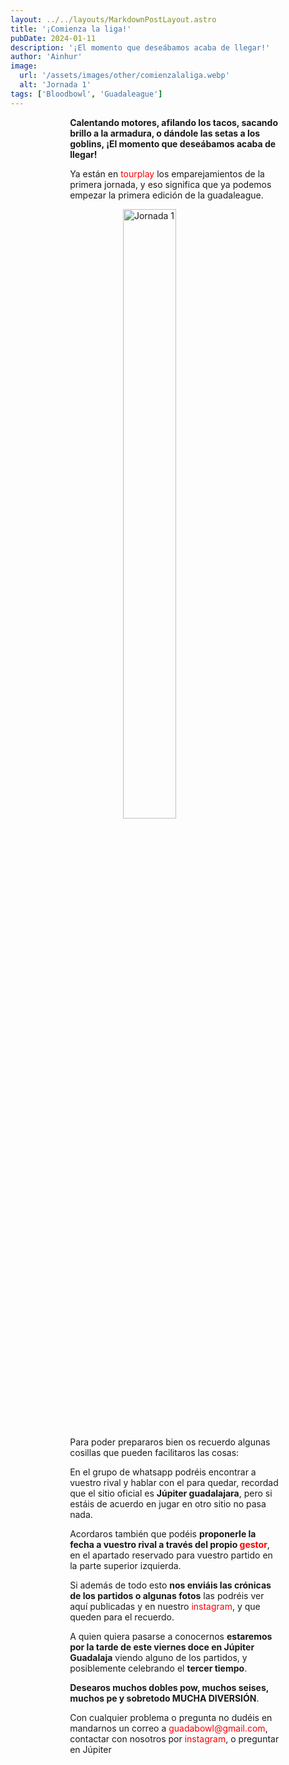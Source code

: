 ```yaml
---
layout: ../../layouts/MarkdownPostLayout.astro
title: '¡Comienza la liga!'
pubDate: 2024-01-11
description: '¡El momento que deseábamos acaba de llegar!'
author: 'Ainhur'
image:
  url: '/assets/images/other/comienzalaliga.webp'
  alt: 'Jornada 1'
tags: ['Bloodbowl', 'Guadaleague']
---
```


**Calentando motores, afilando los tacos, sacando brillo a la armadura, o dándole las setas a los goblins, ¡El momento que deseábamos acaba de llegar!**

Ya están en [tourplay](https://tourplay.net/es/blood-bowl/guadaleague-1/scores) los emparejamientos de la primera jornada, y eso significa que ya podemos empezar la primera edición de la guadaleague.

![Jornada 1](/assets/images/Jornada1.webp 'Emparejamientos de la primera jornada')

Para poder prepararos bien os recuerdo algunas cosillas que pueden facilitaros las cosas:

En el grupo de whatsapp podréis encontrar a vuestro rival y hablar con el para quedar, recordad que el sitio oficial es **Júpiter guadalajara**, pero si estáis de acuerdo en jugar en otro sitio no pasa nada.

Acordaros también que podéis **proponerle la fecha a vuestro rival a través del propio [gestor](https://tourplay.net/es/blood-bowl/guadaleague-1/scores)**, en el apartado reservado para vuestro partido en la parte superior izquierda.

Si además de todo esto **nos enviáis las crónicas de los partidos o algunas fotos** las podréis ver aquí publicadas y en nuestro [instagram](https://www.instagram.com/guadabowl/), y que queden para el recuerdo.

A quien quiera pasarse a conocernos **estaremos por la tarde de este viernes doce en Júpiter Guadalaja** viendo alguno de los partidos, y posiblemente celebrando el **tercer tiempo**.

**Desearos muchos dobles pow, muchos seises, muchos pe y sobretodo MUCHA DIVERSIÓN**.

Con cualquier problema o pregunta no dudéis en mandarnos un correo a [guadabowl@gmail.com](mailto:guadabowl@gmail.com), contactar con nosotros por [instagram](https://www.instagram.com/guadabowl/), o preguntar en Júpiter

<style>
     table {
      display:block;
      max-width:600px;
      overflow-x:auto;
    }
    td,th {
      border: 1px solid #fff;
    }
    table,td {
      padding: 0.5em;
    }
    a {
      color: red;
      text-decoration: none;
    }
    img{
      width:100%
    }
    @media screen and (min-width: 636px) {
      table {
        max-width:100%;
        overflow-x:auto
      }
      img {
        width:50%;
        margin-left:25%;
      }

      img.big {
        width:100%;
      }

      h2,h3 {
        padding:0em 5em 0em 5em;
      }
      ul,li{
        margin-left: 3em;
        list-style:none;
      }
      h1 {
        text-align: center;
      }
      p {
        padding:0em 5em 0em 5em;
      }
      p {
        max-width: 90%;
        margin-left: 5%;
      }
    }
</style>
